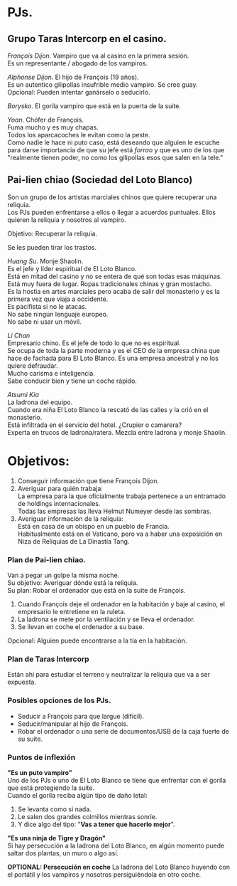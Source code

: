# PJs.

## Grupo Taras Intercorp en el casino.  
  
*François Dijon*. Vampiro que va al casino en la primera sesión.  
Es un representante / abogado de los vampiros.  
  
*Alphonse Dijon*. El hijo de François (19 años).  
Es un autentico gilipollas insufrible medio vampiro. Se cree guay.  
Opcional: Pueden intentar ganárselo o seducirlo.  
  
*Borysko*. El gorila vampiro que está en la puerta de la suite.  
  
*Yoan*. Chófer de François.  
Fuma mucho y es muy chapas.  
Todos los aparcacoches le evitan como la peste.  
Como nadie le hace ni puto caso, está deseando que alguien le escuche para darse importancia de que su jefe está _forrao_ y que es uno de los que "realmente tienen poder, no como los gilipollas esos que salen en la tele."  
  
## Pai-lien chiao (Sociedad del Loto Blanco)  
Son un grupo de los artistas marciales chinos que quiere recuperar una reliquia.  
Los PJs pueden enfrentarse a ellos o llegar a acuerdos puntuales. Ellos quieren la reliquia y nosotros al vampiro.  
  
Objetivo: Recuperar la reliquia.  
  
Se les pueden tirar los trastos.  
  
*Huang Su*. Monje Shaolin.  
Es el jefe y líder espiritual de El Loto Blanco.  
Está en mitad del casino y no se entera de qué son todas esas máquinas. Está muy fuera de lugar. Ropas tradicionales chinas y gran mostacho.  
Es la hostia en artes marciales pero acaba de salir del monasterio y es la primera vez que viaja a occidente.  
Es pacifista si no le atacas.  
No sabe ningún lenguaje europeo.  
No sabe ni usar un móvil.  
  
*Li Chan*  
Empresario chino. Es el jefe de todo lo que no es espiritual.  
Se ocupa de toda la parte moderna y es el CEO de la empresa china que hace de fachada para El Loto Blanco. Es una empresa ancestral y no los quiere defraudar.  
Mucho carisma e inteligencia.  
Sabe conducir bien y tiene un coche rápido.  
  
*Atsumi Kia*  
La ladrona del equipo.  
Cuando era niña El Loto Blanco la rescató de las calles y la crió en el monasterio.  
Está infiltrada en el servicio del hotel. ¿Crupier o camarera?  
Experta en trucos de ladrona/ratera. Mezcla entre ladrona y monje Shaolin.  

# Objetivos:  

1. Conseguir información que tiene François Dijon.  
2. Averiguar para quién trabaja:  
La empresa para la que oficialmente trabaja pertenece a un entramado de holdings internacionales.  
Todas las empresas las lleva Helmut Numeyer desde las sombras.  
4. Averiguar información de la reliquia:  
Está en casa de un obispo en un pueblo de Francia.  
Habitualmente está en el Vaticano, pero va a haber una exposición en Niza de Reliquias de La Dinastía Tang.  
  
### Plan de Pai-lien chiao.  
Van a pegar un golpe la misma noche.    
Su objetivo: Averiguar dónde está la reliquia.    
Su plan: Robar el ordenador que está en la suite de François.    
1. Cuando François deje el ordenador en la habitación y baje al casino, el empresario le entretiene en la ruleta.  
2. La ladrona se mete por la ventilación y se lleva el ordenador.  
3. Se llevan en coche el ordenador a su base.  
  
Opcional: Alguien puede encontrarse a la tía en la habitación.  
  
### Plan de Taras Intercorp  
Están ahí para estudiar el terreno y neutralizar la reliquia que va a ser expuesta.  
  
  
### Posibles opciones de los PJs.  
- Seducir a François para que largue (difícil).  
- Seducir/manipular al hijo de François.  
- Robar el ordenador o una serie de documentos/USB de la caja fuerte de su suite.  
  
### Puntos de inflexión  
**"Es un puto vampiro"**  
Uno de los PJs o uno de El Loto Blanco se tiene que enfrentar con el gorila que está protegiendo la suite.  
Cuando el gorila reciba algún tipo de daño letal:  
1. Se levanta como si nada.  
2. Le salen dos grandes colmillos mientras sonríe.  
3. Y dice algo del tipo: "__Vas a tener que hacerlo mejor__".  
  
**"Es una ninja de Tigre y Dragón"**  
Si hay persecución a la ladrona del Loto Blanco, en algún momento puede saltar dos plantas, un muro o algo así.  


**OPTIONAL: Persecución en coche**
La ladrona del Loto Blanco huyendo con el portátil y los vampiros y nosotros persiguiéndola en otro coche.  

